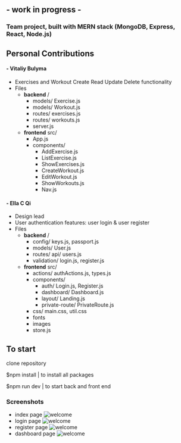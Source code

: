 ## - work in progress - ##

### Team project, built with MERN stack (MongoDB, Express, React, Node.js)

## Personal Contributions
#### - Vitaliy Bulyma
 
 * Exercises and Workout Create Read Update Delete functionality
 * Files
   * **backend** /   
     * models/ Exercise.js
     * models/ Workout.js
     * routes/ exercises.js
     * routes/ workouts.js
     * server.js
   * **frontend** src/
     * App.js
     * components/
       * AddExercise.js
       * ListExercise.js
       * ShowExercises.js
       * CreateWorkout.js
       * EditWorkout.js
       * ShowWorkouts.js
       * Nav.js

#### - Ella C Qi
 * Design lead
 * User authentication features: user login & user register
 * Files
   * **backend** /
     * config/ keys.js, passport.js
     * models/ User.js
     * routes/ api/ users.js
     * validation/ login.js, register.js
   * **frontend** src/
     * actions/ authActions.js, types.js
     * components/
       * auth/ Login.js, Register.js
       * dashboard/ Dashboard.js
       * layout/ Landing.js
       * private-route/ PrivateRoute.js
     * css/ main.css, util.css
     * fonts
     * images
     * store.js

## To start

  clone repository
  
   
  $npm install  | to install all packages
  
  $npm run dev | to start back and front end

### Screenshots
 - index page
![welcome](public/welcome.png)
 - login page
![welcome](public/login.png)
 - register page
![welcome](public/register.png)
 - dashboard page
![welcome](public/dash.png)



